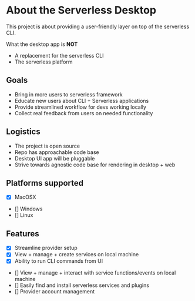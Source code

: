 # About the Serverless Desktop

This project is about providing a user-friendly layer on top of the serverless CLI.

What the desktop app is **NOT**

- A replacement for the serverless CLI
- The serverless platform

## Goals
- Bring in more users to serverless framework
- Educate new users about CLI + Serverless applications
- Provide streamlined workflow for devs working locally
- Collect real feedback from users on needed functionality

## Logistics
- The project is open source
- Repo has approachable code base
- Desktop UI app will be pluggable
- Strive towards agnostic code base for rendering in desktop + web

## Platforms supported
- [x] MacOSX
- [] Windows
- [] Linux

## Features
- [x] Streamline provider setup
- [x] View + manage + create services on local machine
- [x] Ability to run CLI commands from UI
- [] View + manage + interact with service functions/events on local machine
- [] Easily find and install serverless services and plugins
- [] Provider account management
